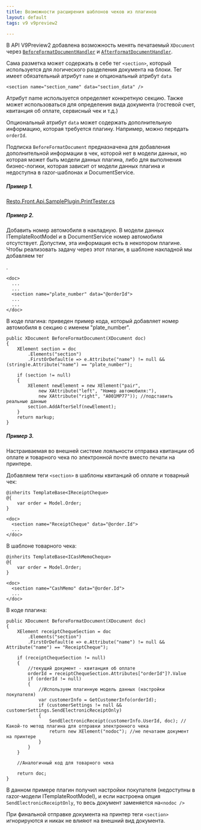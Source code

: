 ```yaml
---
title: Возможности расширения шаблонов чеков из плагинов
layout: default
tags: v9 v9preview2

---
```


В API V9Preview2 добавлена возможность менять печатаемый `XDocument` через [`BeforeFormatDocumentHandler`](https://iiko.github.io/front.api.sdk/v9/html/M_Resto_Front_Api_IOperationService_RegisterBeforeFormatDocumentHandler.htm) и [`AfterFormatDocumentHandler`](https://iiko.github.io/front.api.sdk/v9/html/M_Resto_Front_Api_IOperationService_RegisterAfterFormatDocumentHandler.htm).

Сама разметка может содержать в себе тег `<section>`, который используется для логического разделения документа на блоки. Тег имеет обязательный атрибут `name` и опциональный атрибут `data`

```
<section name="section_name" data="section_data" />
```
Атрибут name используется определяет конкретную секцию. Также может использоваться для определения вида документа (гостевой счет, квитанция об оплате, сервисный чек и т.д.)

Опциональный атрибут `data`  может содержать дополнительную информацию, которая требуется плагину. Например, можно передать `orderId`.

Подписка `BeforeFormatDocument` предназначена для добавления дополнительной информации в чек, которой нет в модели данных, но которая может быть модели данных плагина, либо для выполнения бизнес-логики, которая зависит от модели данных плагина и недоступна в razor-шаблонах и DocumentService.

##### Пример 1.
[Resto.Front.Api.SamplePlugin.PrintTester.cs](https://github.com/iiko/front.api.sdk/blob/master/sample/v9preview2/Resto.Front.Api.SamplePlugin/PrintTester.cs)


##### Пример 2.

Добавить номер автомобиля в накладную. В модели данных ITemplateRootModel и в DocumentService номер автомобиля отсутствует. Допустим, эта информация есть в некотором плагине. Чтобы реализовать задачу через этот плагин, в шаблоне накладной мы добавляем тег <section>. 
```
<doc>
  ...
  ...
  <section name="plate_number" data="@orderId">
  ...
  ...
</doc>
```
В коде плагина: приведен пример кода, который добавляет номер автомобиля в секцию с именем "plate_number".
```
public XDocument BeforeFormatDocument(XDocument doc)
{
    XElement section = doc
        .Elements("section")
        .FirstOrDefault(e => e.Attribute("name") != null && (string)e.Attribute("name") == "plate_number");
  
    if (section != null)
    {
        XElement newElement = new XElement("pair",
            new XAttribute("left", "Номер автомобиля:"),
            new XAttribute("right", "А001МР77")); //подставить реальные данные
        section.AddAfterSelf(newElement);
    }
    return markup;
}
```

##### Пример 3.

Настраиваемая во внешней системе лояльности отправка квитанции об оплате и товарного чека по электронной почте вместо печати на принтере.

Добавляем теги `<section>` в шаблоны квитанций об оплате и товарный чек:
```
@inherits TemplateBase<IReceiptCheque>
@{
    var order = Model.Order;
}

<doc>
  <section name="ReceiptCheque" data="@order.Id">
  ...
</doc>
```
В шаблоне товарного чека:

```
@inherits TemplateBase<ICashMemoCheque>
@{
    var order = Model.Order;
}
  
<doc>
  <section name="CashMemo" data="@order.Id">
  ...
</doc>
```
В коде плагина:
```
public XDocument BeforeFormatDocument(XDocument doc)
{
    XElement receiptChequeSection = doc
        .Elements("section")
        .FirstOrDefault(e => e.Attribute("name") != null && Attribute("name") == "ReceiptCheque");
  
    if (receiptChequeSection != null)
    {
        //текущий документ - квитанция об оплате
        orderId = receiptChequeSection.Attributes["orderId"]?.Value
        if (orderId != null)
        {
            //Используем плагинную модель данных (настройки покупателя)
            var customerInfo = GetCustomerInfo(orderId);
            if (customerSettings != null && customerSettings.SendElectronicReceiptOnly)
            {
                SendElectronicReceipt(customerInfo.UserId, doc); //Какой-то метод плагина для отправки электронного чека
                return new XElement("nodoc"); //не печатаем документ на принтере
            }
        }
    }
  
    //Аналогичный код для товарного чека
  
    return doc;
}
```
В данном примере плагин получил настройки покупателя (недоступны в razor-модели ITemplateRootModel), и если настроена опция `SendElectronicReceiptOnly`, то весь документ заменяется на`<nodoc />`

При финальной отправке документа на принтер теги `<section>` игнорируются и никак не влияют на внешний вид документа.
